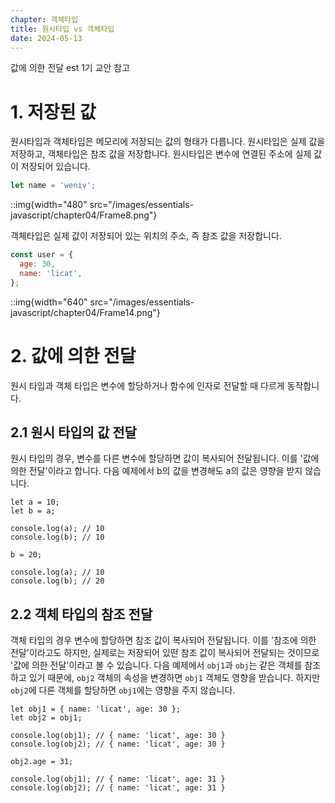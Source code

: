 ```yaml
---
chapter: 객체타입
title: 원시타입 vs 객체타입
date: 2024-05-13
---
```


값에 의한 전달
est 1기 교안 참고

# 1. 저장된 값

원시타입과 객체타입은 메모리에 저장되는 값의 형태가 다릅니다. 원시타입은 실제 값을 저장하고, 객체타입은 참조 값을 저장합니다.
원시타입은 변수에 연결된 주소에 실제 값이 저장되어 있습니다.

```javascript
let name = 'weniv';
```

::img{width="480" src="/images/essentials-javascript/chapter04/Frame8.png"}

객체타입은 실제 값이 저장되어 있는 위치의 주소, 즉 참조 값을 저장합니다.

```javascript
const user = {
  age: 30,
  name: 'licat',
};
```

::img{width="640" src="/images/essentials-javascript/chapter04/Frame14.png"}

# 2. 값에 의한 전달

원시 타입과 객체 타입은 변수에 할당하거나 함수에 인자로 전달할 때 다르게 동작합니다.

## 2.1 원시 타입의 값 전달

원시 타입의 경우, 변수를 다른 변수에 할당하면 값이 복사되어 전달됩니다. 이를 '값에 의한 전달'이라고 합니다. 다음 예제에서 b의 값을 변경해도 a의 값은 영향을 받지 않습니다.

```javascript-exec
let a = 10;
let b = a;

console.log(a); // 10
console.log(b); // 10

b = 20;

console.log(a); // 10
console.log(b); // 20
```

## 2.2 객체 타입의 참조 전달

객체 타입의 경우 변수에 할당하면 참조 값이 복사되어 전달됩니다. 이를 '참조에 의한 전달'이라고도 하지만, 실제로는 저장되어 있떤 참조 값이 복사되어 전달되는 것이므로 '값에 의한 전달'이라고 볼 수 있습니다. 다음 예제에서 `obj1`과 `obj`는 같은 객체를 참조하고 있기 때문에, `obj2` 객체의 속성을 변경하면 `obj1` 객체도 영향을 받습니다. 하지만 `obj2`에 다른 객체를 할당하면 `obj1`에는 영향을 주지 않습니다.

```javascript-exec
let obj1 = { name: 'licat', age: 30 };
let obj2 = obj1;

console.log(obj1); // { name: 'licat', age: 30 }
console.log(obj2); // { name: 'licat', age: 30 }

obj2.age = 31;

console.log(obj1); // { name: 'licat', age: 31 }
console.log(obj2); // { name: 'licat', age: 31 }
```
